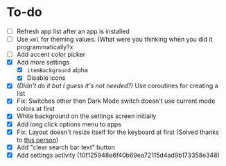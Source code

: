 # To-do
- [ ] Refresh app list after an app is installed 
- [ ] Use `xml` for theming values. (What were you thinking when you did it programmatically?x
- [ ] Add accent color picker
- [x] Add more settings
  - [x] `itemBackground` alpha
  - [x] Disable icons
- [x] *(Didn't do it but I guess it's not needed?)* Use coroutines for creating a list
- [x] Fix: Switches other then Dark Mode switch doesn't use current mode colors at first
- [x] White background on the settings screen initially
- [x] Add long click options menu to apps
- [x] Fix: Layout doesn't resize itself for the keyboard at first (Solved thanks to [this person]( https://issuetracker.google.com/issues/192043120#comment100))
- [x] Add "clear search bar text" button
- [x] Add settings activity (10f125948e6f40b69ea72115d4ad9b173358e348)
